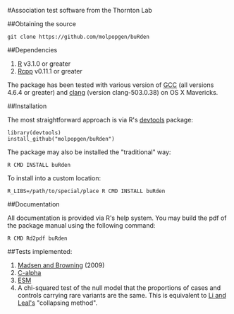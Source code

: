 #Association test software from the Thornton Lab

##Obtaining the source

```
git clone https://github.com/molpopgen/buRden
```

##Dependencies

1. [R](http://r-project.org) v3.1.0 or greater
2. [Rcpp](http://cran.r-project.org/web/packages/Rcpp/index.html)  v0.11.1 or greater

The package has been tested with various version of [GCC](http://gcc.gnu.org) (all versions 4.6.4 or greater) and [clang](http://clang.llvm.org/) (version clang-503.0.38) on OS X Mavericks.

##Installation

The most straightforward approach is via R's [devtools](http://cran.r-project.org/web/packages/devtools/index.html) package:

~~~
library(devtools)
install_github("molpopgen/buRden")
~~~

The package may also be installed the "traditional" way:

```
R CMD INSTALL buRden
```

To install into a custom location:

```
R_LIBS=/path/to/special/place R CMD INSTALL buRden
```

##Documentation

All documentation is provided via R's help system.  You may build the pdf of the package manual using the following command:

```
R CMD Rd2pdf buRden
```

##Tests implemented:
1. [Madsen and Browning](http://www.plosgenetics.org/article/info%3Adoi%2F10.1371%2Fjournal.pgen.1000384) (2009)
2. [C-alpha](http://www.plosgenetics.org/article/info%3Adoi%2F10.1371%2Fjournal.pgen.1001322)
3. [ESM](http://www.plosgenetics.org/article/info%3Adoi%2F10.1371%2Fjournal.pgen.1003258)
4. A chi-squared test of the null model that the proportions of cases and controls carrying rare variants are the same.  This is equivalent to [Li and Leal's](http://www.ncbi.nlm.nih.gov/pubmed/18691683) "collapsing method".
